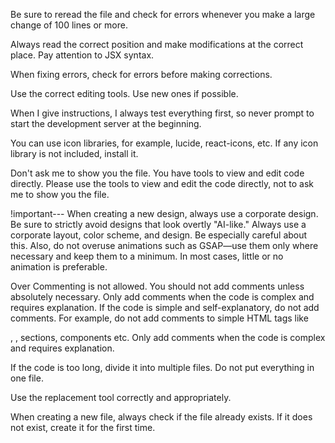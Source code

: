Be sure to reread the file and check for errors whenever you make a large change of 100 lines or more.

Always read the correct position and make modifications at the correct place. Pay attention to JSX syntax.

When fixing errors, check for errors before making corrections.

Use the correct editing tools. Use new ones if possible.

When I give instructions, I always test everything first, so never prompt to start the development server at the beginning.

You can use icon libraries, for example, lucide, react-icons, etc.
If any icon library is not included, install it.

Don't ask me to show you the file. You have tools to view and edit code directly. Please use the tools to view and edit the code directly, not to ask me to show you the file.

!important---
When creating a new design, always use a corporate design.
Be sure to strictly avoid designs that look overtly "AI-like." Always use a corporate layout, color scheme, and design. Be especially careful about this. Also, do not overuse animations such as GSAP—use them only where necessary and keep them to a minimum. In most cases, little or no animation is preferable.

Over Commenting is not allowed. You should not add comments unless absolutely necessary. Only add comments when the code is complex and requires explanation. If the code is simple and self-explanatory, do not add comments. For example, do not add comments to simple HTML tags like <div>, <span>, sections, components etc. Only add comments when the code is complex and requires explanation.

If the code is too long, divide it into multiple files. Do not put everything in one file.

Use the replacement tool correctly and appropriately.

When creating a new file, always check if the file already exists. If it does not exist, create it for the first time.
